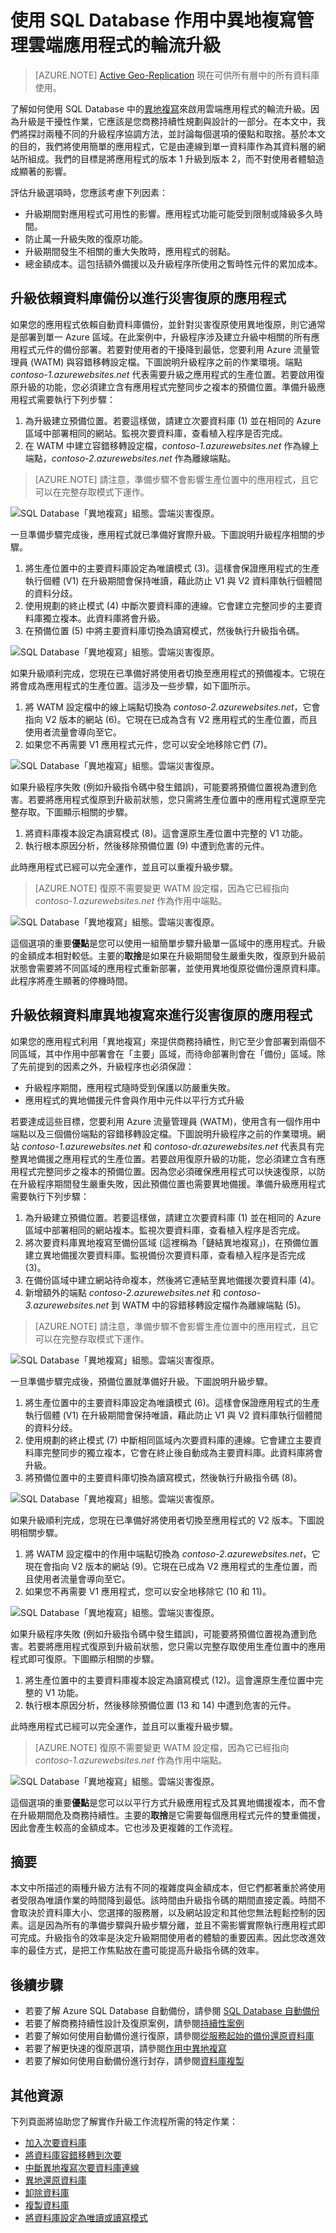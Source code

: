 <properties
   pageTitle="雲端災害復原方案 - SQL Database 作用中異地複寫 | Microsoft Azure"
   description="了解如何使用 Azure SQL Database 異地複寫以支援雲端應用程式的線上升級。"
   services="sql-database"
   documentationCenter=""
   authors="anosov1960"
   manager="jhubbard"
   editor="monicar"/>

<tags
   ms.service="sql-database"
   ms.devlang="NA"
   ms.topic="article"
   ms.tgt_pltfrm="NA"
   ms.workload="sqldb-bcdr"
   ms.date="06/16/2016"
   ms.author="sashan"/>

# 使用 SQL Database 作用中異地複寫管理雲端應用程式的輪流升級


> [AZURE.NOTE] [Active Geo-Replication](sql-database-geo-replication-overview.md) 現在可供所有層中的所有資料庫使用。


了解如何使用 SQL Database 中的[異地複寫](sql-database-geo-replication-overview.md)來啟用雲端應用程式的輪流升級。因為升級是干擾性作業，它應該是您商務持續性規劃與設計的一部分。在本文中，我們將探討兩種不同的升級程序協調方法，並討論每個選項的優點和取捨。基於本文的目的，我們將使用簡單的應用程式，它是由連線到單一資料庫作為其資料層的網站所組成。我們的目標是將應用程式的版本 1 升級到版本 2，而不對使用者體驗造成顯著的影響。

評估升級選項時，您應該考慮下列因素：

+ 升級期間對應用程式可用性的影響。應用程式功能可能受到限制或降級多久時間。
+ 防止萬一升級失敗的復原功能。
+ 升級期間發生不相關的重大失敗時，應用程式的弱點。
+ 總金額成本。這包括額外備援以及升級程序所使用之暫時性元件的累加成本。

## 升級依賴資料庫備份以進行災害復原的應用程式 

如果您的應用程式依賴自動資料庫備份，並針對災害復原使用異地復原，則它通常是部署到單一 Azure 區域。在此案例中，升級程序涉及建立升級中相關的所有應用程式元件的備份部署。若要對使用者的干擾降到最低，您要利用 Azure 流量管理員 (WATM) 與容錯移轉設定檔。下圖說明升級程序之前的作業環境。端點 <i>contoso-1.azurewebsites.net</i> 代表需要升級之應用程式的生產位置。若要啟用復原升級的功能，您必須建立含有應用程式完整同步之複本的預備位置。準備升級應用程式需要執行下列步驟：

1.  為升級建立預備位置。若要這樣做，請建立次要資料庫 (1) 並在相同的 Azure 區域中部署相同的網站。監視次要資料庫，查看植入程序是否完成。
3.  在 WATM 中建立容錯移轉設定檔，<i>contoso-1.azurewebsites.net</i> 作為線上端點，<i>contoso-2.azurewebsites.net</i> 作為離線端點。

> [AZURE.NOTE] 請注意，準備步驟不會影響生產位置中的應用程式，且它可以在完整存取模式下運作。

![SQL Database「異地複寫」組態。雲端災害復原。](media/sql-database-manage-application-rolling-upgrade/Option1-1.png)

一旦準備步驟完成後，應用程式就已準備好實際升級。下圖說明升級程序相關的步驟。

1. 將生產位置中的主要資料庫設定為唯讀模式 (3)。這樣會保證應用程式的生產執行個體 (V1) 在升級期間會保持唯讀，藉此防止 V1 與 V2 資料庫執行個體間的資料分歧。
2. 使用規劃的終止模式 (4) 中斷次要資料庫的連線。它會建立完整同步的主要資料庫獨立複本。此資料庫將會升級。
3. 在預備位置 (5) 中將主要資料庫切換為讀寫模式，然後執行升級指令碼。

![SQL Database「異地複寫」組態。雲端災害復原。](media/sql-database-manage-application-rolling-upgrade/Option1-2.png)

如果升級順利完成，您現在已準備好將使用者切換至應用程式的預備複本。它現在將會成為應用程式的生產位置。這涉及一些步驟，如下圖所示。

1. 將 WATM 設定檔中的線上端點切換為 <i>contoso-2.azurewebsites.net</i>，它會指向 V2 版本的網站 (6)。它現在已成為含有 V2 應用程式的生產位置，而且使用者流量會導向至它。
2. 如果您不再需要 V1 應用程式元件，您可以安全地移除它們 (7)。

![SQL Database「異地複寫」組態。雲端災害復原。](media/sql-database-manage-application-rolling-upgrade/Option1-3.png)

如果升級程序失敗 (例如升級指令碼中發生錯誤)，可能要將預備位置視為遭到危害。若要將應用程式復原到升級前狀態，您只需將生產位置中的應用程式還原至完整存取。下圖顯示相關的步驟。

1. 將資料庫複本設定為讀寫模式 (8)。這會還原生產位置中完整的 V1 功能。
2. 執行根本原因分析，然後移除預備位置 (9) 中遭到危害的元件。

此時應用程式已經可以完全運作，並且可以重複升級步驟。

> [AZURE.NOTE] 復原不需要變更 WATM 設定檔，因為它已經指向 <i>contoso-1.azurewebsites.net</i> 作為作用中端點。

![SQL Database「異地複寫」組態。雲端災害復原。](media/sql-database-manage-application-rolling-upgrade/Option1-4.png)

這個選項的重要**優點**是您可以使用一組簡單步驟升級單一區域中的應用程式。升級的金額成本相對較低。主要的**取捨**是如果在升級期間發生嚴重失敗，復原到升級前狀態會需要將不同區域的應用程式重新部署，並使用異地復原從備份還原資料庫。此程序將產生顯著的停機時間。

## 升級依賴資料庫異地複寫來進行災害復原的應用程式

如果您的應用程式利用「異地複寫」來提供商務持續性，則它至少會部署到兩個不同區域，其中作用中部署會在「主要」區域，而待命部署則會在「備份」區域。除了先前提到的因素之外，升級程序也必須保證：

+ 升級程序期間，應用程式隨時受到保護以防嚴重失敗。
+ 應用程式的異地備援元件會與作用中元件以平行方式升級

若要達成這些目標，您要利用 Azure 流量管理員 (WATM)，使用含有一個作用中端點以及三個備份端點的容錯移轉設定檔。下圖說明升級程序之前的作業環境。網站 <i>contoso-1.azurewebsites.net</i> 和 <i>contoso-dr.azurewebsites.net</i> 代表具有完整異地備援之應用程式的生產位置。若要啟用復原升級的功能，您必須建立含有應用程式完整同步之複本的預備位置。因為您必須確保應用程式可以快速復原，以防在升級程序期間發生嚴重失敗，因此預備位置也需要異地備援。準備升級應用程式需要執行下列步驟：

1.  為升級建立預備位置。若要這樣做，請建立次要資料庫 (1) 並在相同的 Azure 區域中部署相同的網站複本。監視次要資料庫，查看植入程序是否完成。
2.  將次要資料庫異地複寫至備份區域 (這裡稱為「鏈結異地複寫」)，在預備位置建立異地備援次要資料庫。監視備份次要資料庫，查看植入程序是否完成 (3)。
3.  在備份區域中建立網站待命複本，然後將它連結至異地備援次要資料庫 (4)。
4.  新增額外的端點 <i>contoso-2.azurewebsites.net</i> 和 <i>contoso-3.azurewebsites.net</i> 到 WATM 中的容錯移轉設定檔作為離線端點 (5)。

> [AZURE.NOTE] 請注意，準備步驟不會影響生產位置中的應用程式，且它可以在完整存取模式下運作。

![SQL Database「異地複寫」組態。雲端災害復原。](media/sql-database-manage-application-rolling-upgrade/Option2-1.png)

一旦準備步驟完成後，預備位置就準備好升級。下圖說明升級步驟。

1. 將生產位置中的主要資料庫設定為唯讀模式 (6)。這樣會保證應用程式的生產執行個體 (V1) 在升級期間會保持唯讀，藉此防止 V1 與 V2 資料庫執行個體間的資料分歧。
2. 使用規劃的終止模式 (7) 中斷相同區域內次要資料庫的連線。它會建立主要資料庫完整同步的獨立複本，它會在終止後自動成為主要資料庫。此資料庫將會升級。
3. 將預備位置中的主要資料庫切換為讀寫模式，然後執行升級指令碼 (8)。

![SQL Database「異地複寫」組態。雲端災害復原。](media/sql-database-manage-application-rolling-upgrade/Option2-2.png)

如果升級順利完成，您現在已準備好將使用者切換至應用程式的 V2 版本。下圖說明相關步驟。

1. 將 WATM 設定檔中的作用中端點切換為 <i>contoso-2.azurewebsites.net</i>，它現在會指向 V2 版本的網站 (9)。它現在已成為 V2 應用程式的生產位置，而且使用者流量會導向至它。
2. 如果您不再需要 V1 應用程式，您可以安全地移除它 (10 和 11)。

![SQL Database「異地複寫」組態。雲端災害復原。](media/sql-database-manage-application-rolling-upgrade/Option2-3.png)

如果升級程序失敗 (例如升級指令碼中發生錯誤)，可能要將預備位置視為遭到危害。若要將應用程式復原到升級前狀態，您只需以完整存取使用生產位置中的應用程式即可復原。下圖顯示相關的步驟。

1. 將生產位置中的主要資料庫複本設定為讀寫模式 (12)。這會還原生產位置中完整的 V1 功能。
2. 執行根本原因分析，然後移除預備位置 (13 和 14) 中遭到危害的元件。

此時應用程式已經可以完全運作，並且可以重複升級步驟。

> [AZURE.NOTE] 復原不需要變更 WATM 設定檔，因為它已經指向 <i>contoso-1.azurewebsites.net</i> 作為作用中端點。

![SQL Database「異地複寫」組態。雲端災害復原。](media/sql-database-manage-application-rolling-upgrade/Option2-4.png)

這個選項的重要**優點**是您可以以平行方式升級應用程式及其異地備援複本，而不會在升級期間危及商務持續性。主要的**取捨**是它需要每個應用程式元件的雙重備援，因此會產生較高的金額成本。它也涉及更複雜的工作流程。

## 摘要

本文中所描述的兩種升級方法有不同的複雜度與金額成本，但它們都著重於將使用者受限為唯讀作業的時間降到最低。該時間由升級指令碼的期間直接定義。時間不會取決於資料庫大小、您選擇的服務層，以及網站設定和其他您無法輕鬆控制的因素。這是因為所有的準備步驟與升級步驟分離，並且不需影響實際執行應用程式即可完成。升級指令的效率是決定升級期間使用者的體驗的重要因素。因此您改進效率的最佳方式，是把工作焦點放在盡可能提高升級指令碼的效率。


## 後續步驟

- 若要了解 Azure SQL Database 自動備份，請參閱 [SQL Database 自動備份](sql-database-automated-backups.md)
- 若要了解商務持續性設計及復原案例，請參閱[持續性案例](sql-database-business-continuity-scenarios.md)
- 若要了解如何使用自動備份進行復原，請參閱[從服務起始的備份還原資料庫](sql-database-recovery-using-backups.md)
- 若要了解更快速的復原選項，請參閱[作用中異地複寫](sql-database-geo-replication-overview.md)
- 若要了解如何使用自動備份進行封存，請參閱[資料庫複製](sql-database-copy.md)

## 其他資源

下列頁面將協助您了解實作升級工作流程所需的特定作業：

- [加入次要資料庫](https://msdn.microsoft.com/library/azure/mt603689.aspx)
- [將資料庫容錯移轉到次要](https://msdn.microsoft.com/library/azure/mt619393.aspx)
- [中斷異地複寫次要資料庫連線](https://msdn.microsoft.com/library/azure/mt603457.aspx)
- [異地還原資料庫](https://msdn.microsoft.com/library/azure/mt693390.aspx)
- [卸除資料庫](https://msdn.microsoft.com/library/azure/mt619368.aspx)
- [複製資料庫](https://msdn.microsoft.com/library/azure/mt603644.aspx)
- [將資料庫設定為唯讀或讀寫模式](https://msdn.microsoft.com/library/bb522682.aspx)

<!---HONumber=AcomDC_0629_2016-->